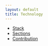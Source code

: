 ```yaml
---
layout: default
title: Technology
---
```


- [Stack](/technology_/stack)
- [Sections](/technology_/sections)
- [Contribution](/technology_/contribution)
